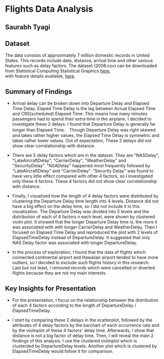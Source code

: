 # Flights Data Analysis
## Saurabh Tyagi


## Dataset

The data consists of approximately 7 million domestic records in United States. This records include date, distance, arrival time and other various features such as delay factors. The dataset (2008.csv) can be downloaded from Statistical Computing
Statistical Graphics [here](http://stat-computing.org/dataexpo/2009/the-data.html),  
with feature details available, [here](https://www.transtats.bts.gov/Fields.asp?Table_ID=236).

## Summary of Findings

* Arrival delay can be broken down into Departure Delay and Elapsed Time Delay. Elaped Time Delay is the lag between Actual Elapsed Time and CRS(scheduled) Elapsed Time. This means how many minutes passengers had to spend their extra time in the airplane. I decided to investigate these 2 delays. I found that Departure Delay is generally far longer than Elapsed Time.　Though Departure Delay was right skewed and takes rather higher values, the Elapsed Time Delay is symmetric and takes rather lower values. Out of expectation, These 2 delays did not show clear correlationship with distance.

* There are 5 delay factors which are in the dataset. They are "NASDelay", "LateAircraftDelay", "CarrierDelay", "WeatherDelay" and "SecurityDelay". "NSADelay" happened most frequently followed by "LateAircraftDelay" and "CarrierDelay". "Security Delay" was found to have very little effect compared with other 4 factors, so I investigated only these 4 factors. These 4 factors did not show clear correlationship with distance.

* Finally, I visualized how the length of 4 delay factors were distributed by clustering the Departure Delay time length into 4 levels. Distance did not have a big effect on the delay time, so I did not include it in this visualization. The Departure Delay was divided into 5 levels and the distribution of each of 4 factors n each level,  were shown by clustered violin plot. It showed that the longer Departure Delay time is, the more it was associated with with longer CarrierDelay and WeatherDelay. Then I focused on Elapsed Time Delay and reproduced the plot with 2 levels of ElapsedTimeDelay instead of DepartureDelay. It suggested that only NAS Delay factor was associated with longer DepartureDelay.

* In the process of exploration, I found that the data of flights which connected continental airport and Hawaiian airport tended to have more outliers, so I decided to exclude such flights history in this research. Last but not least, I removed records which were cancelled or diverted flights because they are not my main interests.


## Key Insights for Presentation

* For the presentation, I focus on the relationship between the distribution of each 4 factors according to the length of DepartureDelay / ElapsedTimeDelay.

* I start by comparing these 2 delays in the scatterplot, followed by the attributes of 4 delay factors by the barchart of each occurrence rate and by the violinplot of these 4 factors' delay time.  Afterwards, I show that distance is not a big factor of delay time. Then, I will reveal the main 2 findings of this analysis. I use the clustered violinplot which is clusterded by DepartureDelay levels. Another plot which is clustered by ElapsedTimeDelay would follow it for comparison.
